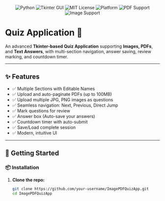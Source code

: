 <p align="center">
  <img src="https://img.shields.io/badge/Made%20with-Python%203.10-blue.svg" alt="Python">
  <img src="https://img.shields.io/badge/GUI-Tkinter-lightgrey.svg" alt="Tkinter GUI">
  <img src="https://img.shields.io/badge/License-MIT-brightgreen.svg" alt="MIT License">
  <img src="https://img.shields.io/badge/Platform-Windows%20%7C%20Linux-blueviolet.svg" alt="Platform">
  <img src="https://img.shields.io/badge/PDF%20Support-Yes-important.svg" alt="PDF Support">
  <img src="https://img.shields.io/badge/Image%20Support-Yes-critical.svg" alt="Image Support">
</p>

# Quiz Application 📝

An advanced **Tkinter-based Quiz Application** supporting **Images, PDFs**, and **Text Answers**, with multi-section navigation, answer saving, review marking, and countdown timer.

---

## ✨ Features

- ✅ Multiple Sections with Editable Names
- ✅ Upload and auto-paginate PDFs (up to 100MB)
- ✅ Upload multiple JPG, PNG images as questions
- ✅ Seamless navigation: Next, Previous, Direct Jump
- ✅ Mark questions for review
- ✅ Answer box (Auto-save your answers)
- ✅ Countdown timer with auto-submit
- ✅ Save/Load complete session
- ✅ Modern, intuitive UI

---

## 🚀 Getting Started

### 📦 Installation

1. **Clone the repo:**
   ```bash
   git clone https://github.com/your-username/ImagePDFQuizApp.git
   cd ImagePDFQuizApp

